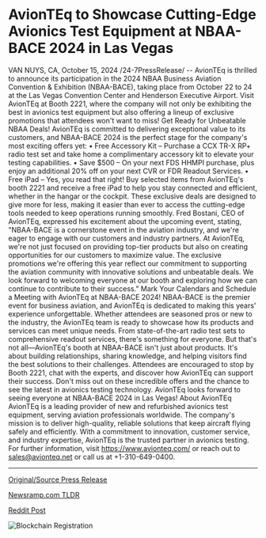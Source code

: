 # AvionTEq to Showcase Cutting-Edge Avionics Test Equipment at NBAA-BACE 2024 in Las Vegas

VAN NUYS, CA, October 15, 2024 /24-7PressRelease/ -- AvionTEq is thrilled to announce its participation in the 2024 NBAA Business Aviation Convention & Exhibition (NBAA-BACE), taking place from October 22 to 24 at the Las Vegas Convention Center and Henderson Executive Airport. Visit AvionTEq at Booth 2221, where the company will not only be exhibiting the best in avionics test equipment but also offering a lineup of exclusive promotions that attendees won't want to miss!  Get Ready for Unbeatable NBAA Deals!  AvionTEq is committed to delivering exceptional value to its customers, and NBAA-BACE 2024 is the perfect stage for the company's most exciting offers yet:  • Free Accessory Kit – Purchase a CCX TR-X RP+ radio test set and take home a complimentary accessory kit to elevate your testing capabilities. • Save $500 – On your next FDS HHMPI purchase, plus enjoy an additional 20% off on your next CVR or FDR Readout Services. • Free iPad – Yes, you read that right! Buy selected items from AvionTEq's booth 2221 and receive a free iPad to help you stay connected and efficient, whether in the hangar or the cockpit.  These exclusive deals are designed to give more for less, making it easier than ever to access the cutting-edge tools needed to keep operations running smoothly.  Fred Bostani, CEO of AvionTEq, expressed his excitement about the upcoming event, stating, "NBAA-BACE is a cornerstone event in the aviation industry, and we're eager to engage with our customers and industry partners. At AvionTEq, we're not just focused on providing top-tier products but also on creating opportunities for our customers to maximize value. The exclusive promotions we're offering this year reflect our commitment to supporting the aviation community with innovative solutions and unbeatable deals. We look forward to welcoming everyone at our booth and exploring how we can continue to contribute to their success."  Mark Your Calendars and Schedule a Meeting with AvionTEq at NBAA-BACE 2024!  NBAA-BACE is the premier event for business aviation, and AvionTEq is dedicated to making this years' experience unforgettable. Whether attendees are seasoned pros or new to the industry, the AvionTEq team is ready to showcase how its products and services can meet unique needs. From state-of-the-art radio test sets to comprehensive readout services, there's something for everyone.  But that's not all—AvionTEq's booth at NBAA-BACE isn't just about products. It's about building relationships, sharing knowledge, and helping visitors find the best solutions to their challenges. Attendees are encouraged to stop by Booth 2221, chat with the experts, and discover how AvionTEq can support their success.  Don't miss out on these incredible offers and the chance to see the latest in avionics testing technology. AvionTEq looks forward to seeing everyone at NBAA-BACE 2024 in Las Vegas!  About AvionTEq  AvionTEq is a leading provider of new and refurbished avionics test equipment, serving aviation professionals worldwide. The company's mission is to deliver high-quality, reliable solutions that keep aircraft flying safely and efficiently. With a commitment to innovation, customer service, and industry expertise, AvionTEq is the trusted partner in avionics testing. For further information, visit https://www.avionteq.com/ or reach out to sales@avionteq.net or call us at +1-310-649-0400. 

---

[Original/Source Press Release](https://www.24-7pressrelease.com/press-release/515261/avionteq-to-showcase-cutting-edge-avionics-test-equipment-at-nbaa-bace-2024-in-las-vegas)
                    

[Newsramp.com TLDR](https://newsramp.com/curated-news/avionteq-announces-participation-in-2024-nbaa-bace-with-exclusive-deals/97b354afad8aea0144f5acf2a893dca5) 

 



[Reddit Post](https://www.reddit.com/r/eventNews/comments/1g4225c/avionteq_announces_participation_in_2024_nbaabace/) 



![Blockchain Registration](https://cdn.newsramp.app/24-7PressRelease/qrcode/2410/15/glue7nh5.webp)